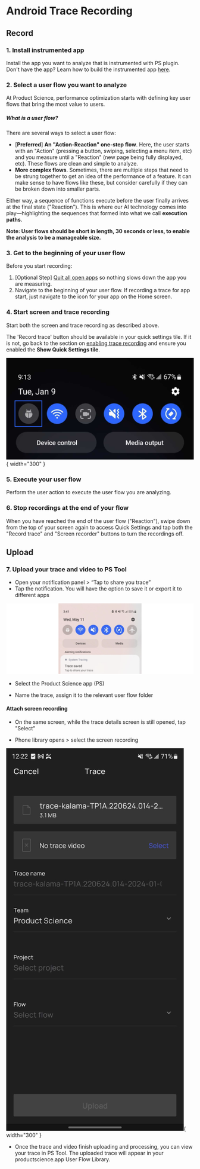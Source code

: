 # Android Trace Recording

## Record


### 1. Install instrumented app

Install the app you want to analyze that is instrumented with PS plugin. Don't have the app? Learn how to build the instrumented app [here](../integration/android/gradle.md).

### 2. Select a user flow you want to analyze

At Product Science, performance optimization starts with defining key user flows that bring the most value to users.

##### What is a user flow?

There are several ways to select a user flow:

- [**Preferred**] __An "Action-Reaction" one-step flow__. Here, the user starts with an "Action" (pressing a button, swiping, selecting a menu item, etc) and you measure until a "Reaction" (new page being fully displayed, etc). These flows are clean and simple to analyze.
- __More complex flows__. Sometimes, there are multiple steps that need to be strung together to get an idea of the performance of a feature. It can make sense to have flows like these, but consider carefully if they can be broken down into smaller parts.

Either way, a sequence of functions execute before the user finally arrives at the final state ("Reaction"). This is where our AI technology comes into play—highlighting the sequences that formed into what we call __execution paths__.

**Note: User flows should be short in length, 30 seconds or less, to enable the analysis to be a manageable size.**

### 3. Get to the beginning of your user flow
Before you start recording:
1. [Optional Step] [Quit all open apps](https://support.google.com/android/answer/9079646?hl=en-IN#zippy=%2Cclose-apps) so nothing slows down the app you are measuring.
2. Navigate to the beginning of your user flow. If recording a trace for app start, just navigate to the icon for your app on the Home screen.

### 4. Start screen and trace recording
Start both the screen and trace recording as described above.

The 'Record trace' button should be available in your quick settings tile. If it is not, go back to the section on [enabling trace recording](../device-set-up/android.md#3-make-sure-tracing-is-enabled) and ensure you enabled the __Show Quick Settings tile__.

![quick-settings](../images/quick-settings.png){ width="300" }

### 5. Execute your user flow
Perform the user action to execute the user flow you are analyzing.

### 6. Stop recordings at the end of your flow
When you have reached the end of the user flow ("Reaction"), swipe down from the top of your screen again to access Quick Settings and tap both the "Record trace" and "Screen recorder" buttons to turn the recordings off.

## Upload

### 7. Upload your trace and video to PS Tool

- Open your notification panel &gt; “Tap to share you trace”
- Tap the notification. You will have the option to save it or export it to different apps

![upload-trace](../images/upload-trace.png)

- Select the Product Science app (PS)

-   Name the trace, assign it to the relevant user flow folder
  
#### Attach screen recording
- On the same screen, while the trace details screen is still opened, tap "Select"

- Phone library opens &gt; select the screen recording

![name-trace-android](../images/name-trace-android.png){ width="300" }

- Once the trace and video finish uploading and processing, you can view your trace in PS Tool. The uploaded trace will appear in your productscience.app User Flow Library.
